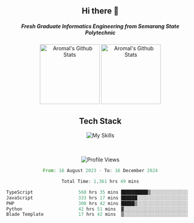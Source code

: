 <div align="center">
  <h2>Hi there 👋</h2>

  <h5>Fresh Graduate Informatics Engineering from Semarang State Polytechnic</h5>

  <img
    height="160"
    alt="Aromal's Github Stats"
    src="https://github-readme-stats.vercel.app/api?username=dafariski77&show_icons=true&theme=tokyonight&count_private=true"
  />
  <img
    alt="Aromal's Github Stats"
    height="160"
    src="https://github-readme-stats.vercel.app/api/top-langs/?username=dafariski77&layout=compact&theme=tokyonight"
  />

  <h2>Tech Stack</h2>
  
![My Skills](https://simpleskill.icons.workers.dev/svg?i=typescript,next.js,react,tailwindcss,shadcnui,reactquery,prisma,socketdotio,zod)

  <br /><br />
  <img src="https://komarev.com/ghpvc/?username=dafariski77&abbreviated=true" alt="Profile Views">
    
  <!--START_SECTION:waka-->

```rust
From: 16 August 2023 - To: 16 December 2024

Total Time: 1,361 hrs 49 mins

TypeScript                 560 hrs 35 mins ██████████▒░░░░░░░░░░░░░░   40.70 %
JavaScript                 333 hrs 17 mins ██████░░░░░░░░░░░░░░░░░░░   24.20 %
PHP                        300 hrs 42 mins █████▒░░░░░░░░░░░░░░░░░░░   21.83 %
Python                     42 hrs 51 mins  ▓░░░░░░░░░░░░░░░░░░░░░░░░   03.11 %
Blade Template             17 hrs 42 mins  ▒░░░░░░░░░░░░░░░░░░░░░░░░   01.29 %
```

<!--END_SECTION:waka-->
</div>
